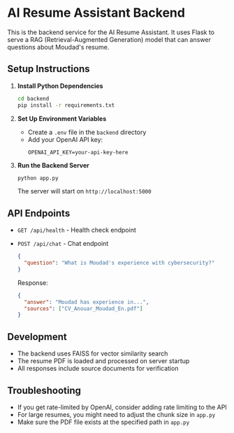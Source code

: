 # AI Resume Assistant Backend

This is the backend service for the AI Resume Assistant. It uses Flask to serve a RAG (Retrieval-Augmented Generation) model that can answer questions about Moudad's resume.

## Setup Instructions

1. **Install Python Dependencies**
   ```bash
   cd backend
   pip install -r requirements.txt
   ```

2. **Set Up Environment Variables**
   - Create a `.env` file in the `backend` directory
   - Add your OpenAI API key:
     ```
     OPENAI_API_KEY=your-api-key-here
     ```

3. **Run the Backend Server**
   ```bash
   python app.py
   ```
   The server will start on `http://localhost:5000`

## API Endpoints

- `GET /api/health` - Health check endpoint
- `POST /api/chat` - Chat endpoint
  ```json
  {
    "question": "What is Moudad's experience with cybersecurity?"
  }
  ```
  
  Response:
  ```json
  {
    "answer": "Moudad has experience in...",
    "sources": ["CV_Anouar_Moudad_En.pdf"]
  }
  ```

## Development

- The backend uses FAISS for vector similarity search
- The resume PDF is loaded and processed on server startup
- All responses include source documents for verification

## Troubleshooting

- If you get rate-limited by OpenAI, consider adding rate limiting to the API
- For large resumes, you might need to adjust the chunk size in `app.py`
- Make sure the PDF file exists at the specified path in `app.py`
